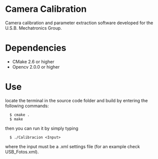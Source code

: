 # Camera Calibration
Camera calibration and parameter extraction software developed for the U.S.B. Mechatronics Group.

# Dependencies

- CMake 2.6 or higher
- Opencv 2.0.0 or higher

# Use

locate the terminal in the source code folder and build by entering the following commands:

```
  $ cmake . 
  $ make
```

then you can run it by simply typing

```
  $ ./Calibracion <Input>
```

where the input must be a .xml settings file (for an example check USB_Fotos.xml).
